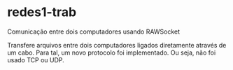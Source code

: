 # redes1-trab
Comunicação entre dois computadores usando RAWSocket 

Transfere arquivos entre dois computadores ligados diretamente através de um cabo.
Para tal, um novo protocolo foi implementado. Ou seja, não foi usado TCP ou UDP.
